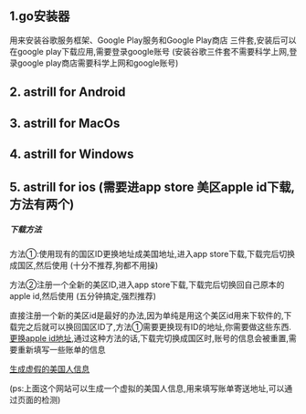 


<h2>1.go安装器</h2>
<p>用来安装谷歌服务框架、Google Play服务和Google Play商店
三件套,安装后可以在google play下载应用,需要登录google账号
(安装谷歌三件套不需要科学上网,登录google play商店需要科学上网和google账号)</p>

<h2>2. astrill for Android</h2>  

<h2>3. astrill for MacOs</h2>

<h2>4. astrill for Windows</h2>

<h2>5. astrill for ios (需要进app store 美区apple id下载,方法有两个)</h2>

<h5>下载方法</h5>

<p>方法①:使用现有的国区ID更换地址成美国地址,进入app store下载,下载完后切换成国区,然后使用      (十分不推荐,狗都不用操)</p>
<p>方法②注册一个全新的美区ID,进入app store下载,下载完后切换回自己原本的apple id,然后使用     (五分钟搞定,强烈推荐)</p>

<p>  直接注册一个新的美区id是最好的办法,因为单纯是用这个美区id用来下软件的,下载完之后就可以换回国区ID了,方法①需要更换现有ID的地址,你需要做这些东西. <a href="https://support.apple.com/zh-cn/HT201389">更换apple id地址</a>,通过这种方法的话,下载完切换成国区时,账号的信息会被重置,需要重新填写一些账单的信息</p>

<a href="https://www.fakenamegenerator.com/">生成虚假的美国人信息</a>


(ps:上面这个网站可以生成一个虚拟的美国人信息,用来填写账单寄送地址,可以通过页面的检测)




